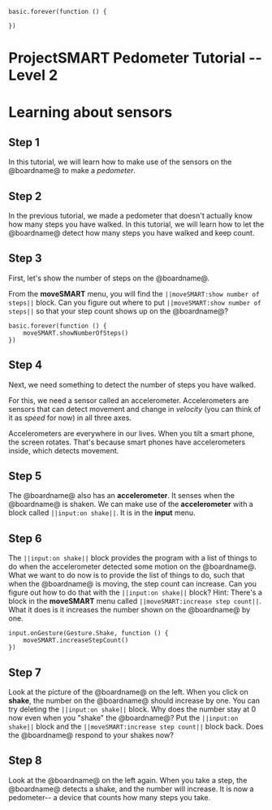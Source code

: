 ```template
basic.forever(function () {
	
})
```
# ProjectSMART Pedometer Tutorial -- Level 2
# Learning about sensors


## Step 1

In this tutorial, we will learn how to make use of the sensors on the @boardname@ to make a *pedometer*.

## Step 2

In the previous tutorial, we made a pedometer that doesn't actually know how many steps you have walked. In this tutorial, we will learn how to let the @boardname@ detect how many steps you have walked and keep count. 

## Step 3

First, let's show the number of steps on the @boardname@.

From the **moveSMART** menu, you will find the ``||moveSMART:show number of steps||`` block. Can you figure out where to put ``||moveSMART:show number of steps||`` so that your step count shows up on the @boardname@?

```block
basic.forever(function () {
    moveSMART.showNumberOfSteps()
})
```

## Step 4

Next, we need something to detect the number of steps you have walked.

For this, we need a sensor called an accelerometer. Accelerometers are sensors that can detect movement and change in _velocity_ (you can think of it as _speed_ for now) in all three axes.

Accelerometers are everywhere in our lives. When you tilt a smart phone, the screen rotates. That's because smart phones have accelerometers inside, which detects movement.

## Step 5

The @boardname@ also has an **accelerometer**. It senses when the @boardname@ is shaken.
We can make use of the **accelerometer** with a block called ``||input:on shake||``. It is in the **input** menu. 

## Step 6

The ``||input:on shake||`` block provides the program with a list of things to do when the accelerometer detected some motion on the @boardname@.
What we want to do now is to provide the list of things to do, such that when the @boardname@ is moving, the step count can increase. Can you figure out how to do that with the ``||input:on shake||`` block?
Hint: There's a block in the **moveSMART** menu called ``||moveSMART:increase step count||``. What it does is it increases the number shown on the @boardname@ by one.

```block
input.onGesture(Gesture.Shake, function () {
    moveSMART.increaseStepCount()
})
```

## Step 7

Look at the picture of the @boardname@ on the left. When you click on **shake**, the number on the @boardname@ should increase by one.
You can try deleting the ``||input:on shake||`` block. Why does the number stay at 0 now even when you "shake" the @boardname@? 
Put the ``||input:on shake||`` block and the ``||moveSMART:increase step count||`` block back. Does the @boardname@ respond to your shakes now?

## Step 8

Look at the @boardname@ on the left again. When you take a step, the @boardname@ detects a shake, and the number will increase. It is now a pedometer-- a device that counts how many steps you take.
